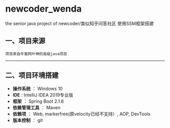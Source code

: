 # newcoder_wenda
the senior java project of newcoder/类似知乎问答社区
使用SSM框架搭建

## 一、项目来源
  	项目来自牛客网叶神的高级java项目

---

## 二、项目环境搭建
* **操作系统** ： Windows 10
* **IDE** : IntelliJ IDEA 2019专业版
* **框架** ： Spring Boot 2.1.6
* **依赖管理工具** ： Maven
* **依赖项** ： Web, markerfree(原velocity已经不支持）, AOP, DevTools
* **版本控制** ： git


